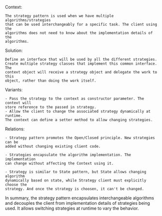 Context: 

    The strategy pattern is used when we have multiple algorithms/strategies
    that can be used interchangeably for a specific task. The client using the
    algorithms does not need to know about the implementation details of the
    algorithms.
    
Solution: 
    
    Define an interface that will be used by all the different strategies.
    Create multiple strategy classes that implement this common interface. The
    context object will receive a strategy object and delegate the work to this
    object, rather than doing the work itself.
    
Variants:

    - Pass the strategy to the context as constructor parameter. The context will
    store reference to the passed in strategy.  
    - Allow the client to change the associated strategy dynamically at runtime.
    The context can define a setter method to allow changing strategies.

Relations:

    - Strategy pattern promotes the Open/Closed principle. New strategies can be
    added without changing existing client code.

    - Strategies encapsulate the algorithm implementation. The implementation
    can change without affecting the Context using it.

    - Strategy is similar to State pattern, but State allows changing algorithm
    dynamically based on state, while Strategy client must explicitly choose the
    strategy. And once the strategy is choosen, it can't be changed.

In summary, the strategy pattern encapsulates interchangeable algorithms and
decouples the client from implementation details of strategies being used. It
allows switching strategies at runtime to vary the behavior.